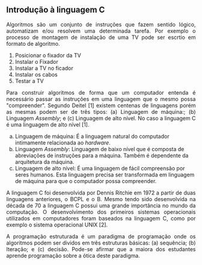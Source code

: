 ## Introdução à linguagem C

<p align="justify"> Algoritmos são um conjunto de instruções que fazem sentido lógico, automatizam e/ou resolvem uma determinada tarefa. Por exemplo o processo de montagem de instalação de uma TV pode ser escrtio em formato de algoritmo.</p>

<ol>
<li>Posicionar o fixador da TV</li>
<li>Instalar o Fixador</li>
<li>Instalar a TV no ficador</li>
<li>Instalar os cabos</li>
<li>Testar a TV</li>
</ol>

<p align="justify">Para construir algoritmos de forma que um computador entenda é necessário passar as instruções em uma linguagem que o mesmo possa "compreender". Segundo Deitel [1] existem centenas de linguagens porém as mesmas podem ser de três tipos: (a) Linguagem de máquina:; (b) Linguagem <i>Assembly</i>; e (c) Linguagem de alto nível. No caso a linguagem C é uma linguagem de alto nível [1].</p>
 
<ol type="a">
<li>Linguagem de máquina: É a linguagem natural do computador intimamente relacionada ao <i>hardware</i>.</li>
<li>Linguagem <i>Assembly</i>: Linguagem de baixo nível que é composta de abreviações de instruções para a máquina. Também é dependente da arquitetura da máquina.</li>
<li>Linguagem de alto nível: É uma linguagem de fácil compreensão por seres humanos. Esta linguagem precisa ser transformada em linguagem de máquina para que o computador possa compreender.</li>
</ol>

<p align="justify">A linguagem C foi desenvolvida por Dennis Ritchie em 1972 a partir de duas linguagens anteriores, o BCPL e o B. Mesmo tendo sido desenvolvida na década de 70 a linguagem C possui uma grande importância no mundo da computação. O desenvolvimento dos primeiros sistemas operacionais utilizados em computadores foram baseados na linguagem C, como por exemplo o sistema operacional UNIX [2].</p>

<p align="justify">A programação estruturada é um paradigma de programação onde os algoritmos podem ser dividos em três estruturas básicas: (a) sequência; (b) Iteração; e (c) decisão. Pode-se afirmar que a maiora dos estudantes aprende programação sobre a ótica deste paradigma.</p>
